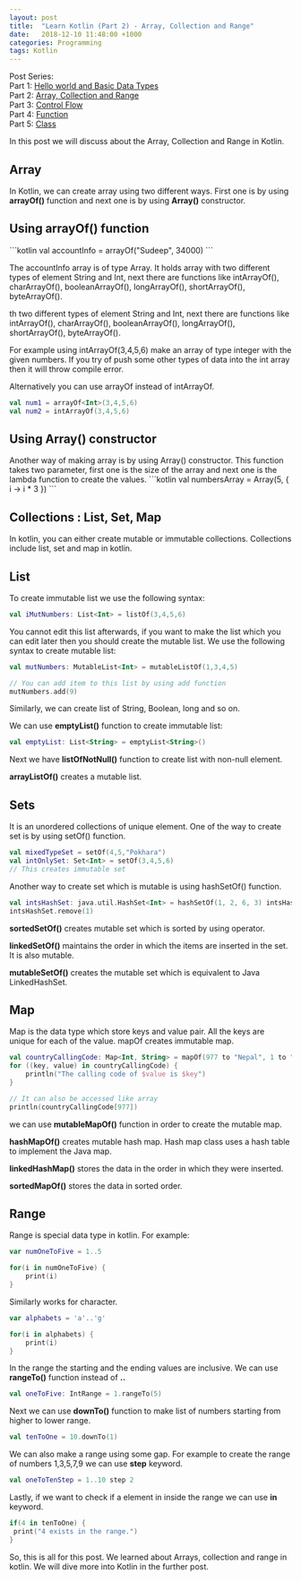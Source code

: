 ```yaml
---
layout: post
title:  "Learn Kotlin (Part 2) - Array, Collection and Range"
date:   2018-12-10 11:48:00 +1000
categories: Programming
tags: Kotlin
---
```

Post Series: <br />
Part 1: [Hello world and Basic Data Types](https://sudeepacharya.com.np/blog/2018/12/02/learn-kotlin-part-1-hello-world-and-basic-data-types/)<br />
Part 2: [Array, Collection and Range](https://sudeepacharya.com.np/blog/2018/12/10/learn-kotlin-part-2-array-collection-and-range/)<br />
Part 3: [Control Flow](https://sudeepacharya.com.np/blog/2018/12/16/learn-kotlin-part-3-control-flow/)<br />
Part 4: [Function](https://sudeepacharya.com.np/blog/2018/12/24/learn-kotlin-part-4-function/)<br />
Part 5: [Class](https://sudeepacharya.com.np/blog/2019/01/08/learn-kotlin-part-5-class/)<br />

In this post we will discuss about the Array, Collection and Range in Kotlin.

<h2>Array</h2>
In Kotlin, we can create array using two different ways. First one is by using <b>arrayOf()</b> function and next one is by using <b>Array()</b> constructor.

<h2>Using arrayOf() function</h2>
```kotlin
val accountInfo = arrayOf("Sudeep", 34000)
```

The accountInfo array is of type Array<Any>. It holds array with two different types of element String and Int, next there are functions like intArrayOf(), charArrayOf(), booleanArrayOf(), longArrayOf(), shortArrayOf(), byteArrayOf().

th two different types of element String and Int, next there are functions like intArrayOf(), charArrayOf(), booleanArrayOf(), longArrayOf(), shortArrayOf(), byteArrayOf().

For example using intArrayOf(3,4,5,6) make an array of type integer with the given numbers. If you try of push some other types of data into the int array then it will throw compile error.

Alternatively you can use arrayOf<Int> instead of intArrayOf.

```kotlin
val num1 = arrayOf<Int>(3,4,5,6)
val num2 = intArrayOf(3,4,5,6)
```

<h2>Using Array() constructor</h2>
Another way of making array is by using Array() constructor. This function takes two parameter, first one is the size of the array and next one is the lambda function to create the values.
```kotlin
val numbersArray = Array(5, { i -> i * 3 })
```

<h2>Collections : List, Set, Map</h2>
In kotlin, you can either create mutable or immutable collections. Collections include list, set and map in kotlin.

<h2>List</h2>
To create immutable list we use the following syntax:

```kotlin
val iMutNumbers: List<Int> = listOf(3,4,5,6)
```

You cannot edit this list afterwards, if you want to make the list which you can edit later then you should create the mutable list. We use the following syntax to create mutable list:

```kotlin
val mutNumbers: MutableList<Int> = mutableListOf(1,3,4,5)

// You can add item to this list by using add function
mutNumbers.add(9)
```

Similarly, we can create list of String, Boolean, long and so on.

We can use <b>emptyList()</b> function to create immutable list:

```kotlin
val emptyList: List<String> = emptyList<String>()
```

Next we have <b>listOfNotNull()</b> function to create list with non-null element.

<b>arrayListOf()</b> creates a mutable list.

<h2>Sets</h2>
It is an unordered collections of unique element. One of the way to create set is by using setOf() function.

```kotlin
val mixedTypeSet = setOf(4,5,"Pokhara")
val intOnlySet: Set<Int> = setOf(3,4,5,6)
// This creates immutable set
```

Another way to create set which is mutable is using hashSetOf() function.

```kotlin
val intsHashSet: java.util.HashSet<Int> = hashSetOf(1, 2, 6, 3) intsHashSet.add(5)
intsHashSet.remove(1)
```

<b>sortedSetOf()</b> creates mutable set which is sorted by using operator.

<b>linkedSetOf()</b> maintains the order in which the items are inserted in the set. It is also mutable.

<b>mutableSetOf()</b> creates the mutable set which is equivalent to Java LinkedHashSet.


<h2>Map</h2>
Map is the data type which store keys and value pair. All the keys are unique for each of the value.  mapOf creates immutable map.

```kotlin
val countryCallingCode: Map<Int, String> = mapOf(977 to "Nepal", 1 to "United States", 61 to "Australia")
for ((key, value) in countryCallingCode) {
    println("The calling code of $value is $key")
}

// It can also be accessed like array
println(countryCallingCode[977])
```

we can use <b>mutableMapOf()</b> function in order to create the mutable map.

<b>hashMapOf()</b> creates mutable hash map. Hash map class uses a hash table to implement the Java map.

<b>linkedHashMap()</b> stores the data in the order in which they were inserted.

<b>sortedMapOf()</b> stores the data in sorted order.

<h2>Range</h2>
Range is special data type in kotlin. For example:

```kotlin
var numOneToFive = 1..5

for(i in numOneToFive) {
    print(i)
}
```

Similarly works for character.

```kotlin
var alphabets = 'a'..'g'

for(i in alphabets) {
    print(i)
}
```

In the range the starting and the ending values are inclusive. We can use <b>rangeTo()</b> function instead of <b>..</b>

```kotlin
val oneToFive: IntRange = 1.rangeTo(5)
```

Next we can use <b>downTo()</b> function to make list of numbers starting from higher to lower range.

```kotlin
val tenToOne = 10.downTo(1)
```

We can also make a range using some gap. For example to create the range of numbers 1,3,5,7,9 we can use <b>step</b> keyword.

```kotlin
val oneToTenStep = 1..10 step 2
```

Lastly, if we want to check if a element in inside the range we can use <b>in</b> keyword.

```kotlin
if(4 in tenToOne) {
 print("4 exists in the range.")
}
```

So, this is all for this post. We learned about Arrays, collection and range in kotlin. We will dive more into Kotlin in the further post.
